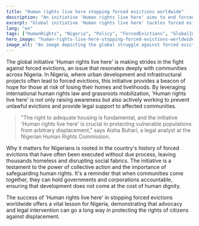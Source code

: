 ```yaml
---
title: "Human rights live here stopping forced evictions worldwide"
description: "An initiative 'Human rights live here' aims to end forced evictions, highlighting the impact on Nigerian communities."
excerpt: "Global initiative 'Human rights live here' tackles forced evictions."
lang: "en"
tags: ["HumanRights", "Nigeria", "Policy", "ForcedEvictions", "GlobalInitiative"]
hero_image: "human-rights-live-here-stopping-forced-evictions-worldwide.png"
image_alt: "An image depicting the global struggle against forced evictions, with a focus on Nigeria."
---
```


The global initiative 'Human rights live here' is making strides in the fight against forced evictions, an issue that resonates deeply with communities across Nigeria. In Nigeria, where urban development and infrastructural projects often lead to forced evictions, this initiative provides a beacon of hope for those at risk of losing their homes and livelihoods. By leveraging international human rights law and grassroots mobilization, 'Human rights live here' is not only raising awareness but also actively working to prevent unlawful evictions and provide legal support to affected communities.
> "The right to adequate housing is fundamental, and the initiative 'Human rights live here' is crucial in protecting vulnerable populations from arbitrary displacement," says Aisha Buhari, a legal analyst at the Nigerian Human Rights Commission.

Why it matters for Nigerians is rooted in the country's history of forced evictions that have often been executed without due process, leaving thousands homeless and disrupting social fabrics. The initiative is a testament to the power of collective action and the importance of safeguarding human rights. It's a reminder that when communities come together, they can hold governments and corporations accountable, ensuring that development does not come at the cost of human dignity.

The success of 'Human rights live here' in stopping forced evictions worldwide offers a vital lesson for Nigeria, demonstrating that advocacy and legal intervention can go a long way in protecting the rights of citizens against displacement.